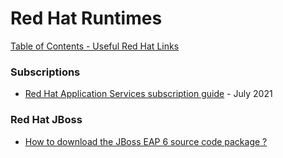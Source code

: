 # Red Hat Runtimes

[Table of Contents - Useful Red Hat Links](https://github.com/pslucas0212/UsefulRedHatLinks)

### Subscriptions
- [Red Hat Application Services subscription guide](https://www.redhat.com/en/resources/application-services-subscription-guide-detail) - July 2021

### Red Hat JBoss
- [How to download the JBoss EAP 6 source code package ?](https://access.redhat.com/solutions/1395353)
